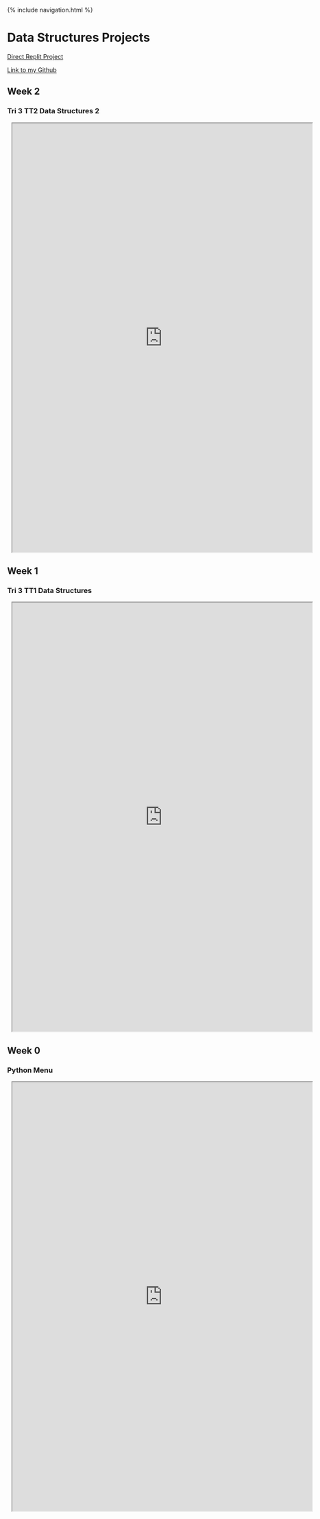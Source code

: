 {% include navigation.html %}

# Data Structures Projects
[Direct Replit Project](https://replit.com/@Danny4w/csp-tri3#menu.py)

[Link to my Github](https://github.com/Danny4w/csp-tri3/tree/gh-pages)

## Week 2
### Tri 3 TT2 Data Structures 2

<div class="row justify-content-center" style="margin: 2%;">
    <iframe height="1000px" width="700px" src="https://replit.com/@Danny4w/csp-tri3?lite=true#week2/factorial.py"></iframe>
</div>

## Week 1
### Tri 3 TT1 Data Structures

<div class="row justify-content-center" style="margin: 2%;">
    <iframe height="1000px" width="700px" src="https://replit.com/@Danny4w/csp-tri3?lite=true#week1/fibill.py"></iframe>
</div>


## Week 0
### Python Menu

<div class="row justify-content-center" style="margin: 2%;">
    <iframe height="1000px" width="700px" src="https://replit.com/@Danny4w/csp-tri3?lite=true#week0/menu.py"></iframe>
</div>

